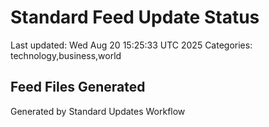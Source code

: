 # Standard Feed Update Status
Last updated: Wed Aug 20 15:25:33 UTC 2025
Categories: technology,business,world

## Feed Files Generated

Generated by Standard Updates Workflow
